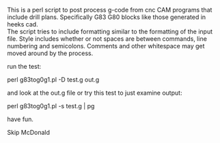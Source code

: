 This is a perl script to post process g-code from cnc CAM programs that include drill plans. Specifically G83 G80 blocks like those generated in heeks cad.   
The script tries to include formatting similar to the formatting of the input file.  Style includes whether or not spaces are between commands, line numbering and semicolons.   Comments and other whitespace may get moved around by the process.

run the test:

perl g83tog0g1.pl -D test.g out.g

and look at the out.g file or try this test to just examine output:

perl g83tog0g1.pl -s test.g | pg

have fun.

Skip McDonald
